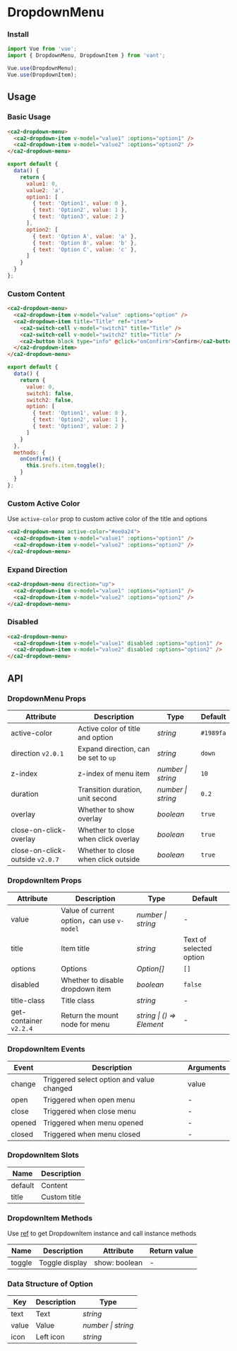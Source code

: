 # DropdownMenu

### Install

```js
import Vue from 'vue';
import { DropdownMenu, DropdownItem } from 'vant';

Vue.use(DropdownMenu);
Vue.use(DropdownItem);
```

## Usage

### Basic Usage

```html
<ca2-dropdown-menu>
  <ca2-dropdown-item v-model="value1" :options="option1" />
  <ca2-dropdown-item v-model="value2" :options="option2" />
</ca2-dropdown-menu>
```

```js
export default {
  data() {
    return {
      value1: 0,
      value2: 'a',
      option1: [
        { text: 'Option1', value: 0 },
        { text: 'Option2', value: 1 },
        { text: 'Option3', value: 2 }
      ],
      option2: [
        { text: 'Option A', value: 'a' },
        { text: 'Option B', value: 'b' },
        { text: 'Option C', value: 'c' },
      ]
    }
  }
};
```

### Custom Content

```html
<ca2-dropdown-menu>
  <ca2-dropdown-item v-model="value" :options="option" />
  <ca2-dropdown-item title="Title" ref="item">
    <ca2-switch-cell v-model="switch1" title="Title" />
    <ca2-switch-cell v-model="switch2" title="Title" />
    <ca2-button block type="info" @click="onConfirm">Confirm</ca2-button>
  </ca2-dropdown-item>
</ca2-dropdown-menu>
```

```js
export default {
  data() {
    return {
      value: 0,
      switch1: false,
      switch2: false,
      option: [
        { text: 'Option1', value: 0 },
        { text: 'Option2', value: 1 },
        { text: 'Option3', value: 2 }
      ]
    }
  },
  methods: {
    onConfirm() {
      this.$refs.item.toggle();
    }
  }
};
```

### Custom Active Color

Use `active-color` prop to custom active color of the title and options

```html
<ca2-dropdown-menu active-color="#ee0a24">
  <ca2-dropdown-item v-model="value1" :options="option1" />
  <ca2-dropdown-item v-model="value2" :options="option2" />
</ca2-dropdown-menu>
```

### Expand Direction

```html
<ca2-dropdown-menu direction="up">
  <ca2-dropdown-item v-model="value1" :options="option1" />
  <ca2-dropdown-item v-model="value2" :options="option2" />
</ca2-dropdown-menu>
```

### Disabled

```html
<ca2-dropdown-menu>
  <ca2-dropdown-item v-model="value1" disabled :options="option1" />
  <ca2-dropdown-item v-model="value2" disabled :options="option2" />
</ca2-dropdown-menu>
```

## API

### DropdownMenu Props

| Attribute | Description | Type | Default |
|------|------|------|------|
| active-color | Active color of title and option | *string* | `#1989fa` |
| direction `v2.0.1` | Expand direction, can be set to `up` | *string* | `down` |
| z-index | z-index of menu item | *number \| string* | `10` |
| duration | Transition duration, unit second | *number \| string* | `0.2` |
| overlay | Whether to show overlay | *boolean* | `true` |
| close-on-click-overlay | Whether to close when click overlay | *boolean* | `true` |
| close-on-click-outside `v2.0.7` | Whether to close when click outside | *boolean* | `true` |

### DropdownItem Props

| Attribute | Description | Type | Default |
|------|------|------|------|
| value | Value of current option，can use `v-model` | *number \| string* | - |
| title | Item title | *string* | Text of selected option |
| options | Options | *Option[]* | `[]` |
| disabled | Whether to disable dropdown item | *boolean* | `false` |
| title-class | Title class | *string* | - |
| get-container `v2.2.4` | Return the mount node for menu | *string \| () => Element* | - |

### DropdownItem Events

| Event | Description | Arguments |
|------|------|------|
| change | Triggered select option and value changed | value |
| open | Triggered when open menu | - |
| close | Triggered when close menu | - |
| opened | Triggered when menu opened | - |
| closed | Triggered when menu closed | - |

### DropdownItem Slots

| Name | Description |
|------|------|
| default | Content |
| title | Custom title |

### DropdownItem Methods

Use [ref](https://vuejs.org/v2/api/#ref) to get DropdownItem instance and call instance methods

| Name | Description | Attribute | Return value |
|------|------|------|------|
| toggle | Toggle display | show: boolean | - |

### Data Structure of Option

| Key | Description | Type |
|------|------|------|
| text | Text | *string* |
| value | Value | *number \| string* |
| icon | Left icon | *string* |
